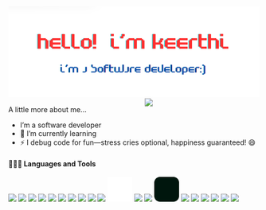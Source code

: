<img src="/assets/intro.png"> <br/>
<img align='right' src="https://cdn.dribbble.com/users/4055494/screenshots/15215756/media/d2b66c4ca0192aa26d103448b3d1518b.gif" width="230">
</em></p>

A little more about me...

- I’m a software developer
- 🌱 I’m currently learning
- ⚡ I debug code for fun—stress cries optional, happiness guaranteed! 😄

#### 👨🏻‍💻 Languages and Tools <br />
<a href="#"><img src="https://github.com/onemarc/tech-icons/blob/main/icons/python.svg" width="50"></a>
<a href="#"><img src="https://github.com/onemarc/tech-icons/blob/main/icons/java.svg" width="50"></a>
<a href="#"><img src="https://github.com/onemarc/tech-icons/blob/main/icons/c-light.svg" width="50"></a>
<a href="#"><img src="https://github.com/onemarc/tech-icons/blob/main/icons/javascript.svg" width="50"></a>
<a href="#"><img src="https://github.com/onemarc/tech-icons/blob/main/icons/typescript.svg" width="50"></a>
<a href="#"><img src="https://github.com/onemarc/tech-icons/blob/main/icons/html.svg" width="50"></a>
<a href="#"><img src="https://github.com/onemarc/tech-icons/blob/main/icons/css.svg" width="50"></a>
<a href="#"><img src="https://github.com/onemarc/tech-icons/blob/main/icons/angular.svg" width="50"></a>
<a href="#"><img src="https://github.com/onemarc/tech-icons/blob/main/icons/react-light.svg" width="50"></a>
<a href="#"><img src="https://github.com/onemarc/tech-icons/blob/main/icons/nodejs.svg" width="50"></a>
<a href="#"><img src="https://github.com/onemarc/tech-icons/blob/main/icons/expressjs-light.svg" width="50"></a>
<a href="#"><img src="https://github.com/onemarc/tech-icons/blob/main/icons/django.svg" width="50"></a>
<a href="#"><img src="https://github.com/onemarc/tech-icons/blob/main/icons/jestjs.svg" width="50"></a>
<a href="#"><img src="https://github.com/onemarc/tech-icons/blob/main/icons/junit5.svg" width="50"></a>
<a href="#"><img src="https://github.com/onemarc/tech-icons/blob/main/icons/mysql-light.svg" width="50"></a>
<a href="#"><img src="https://github.com/onemarc/tech-icons/blob/main/icons/mongodb.svg" width="50"></a>
<a href="#"><img src="https://github.com/onemarc/tech-icons/blob/main/icons/postgresql-light.svg" width="50"></a>
<a href="#"><img src="https://github.com/onemarc/tech-icons/blob/main/icons/postman.svg" width="50"></a>
<a href="#"><img src="https://github.com/onemarc/tech-icons/blob/main/icons/figma-light.svg" width="50"></a>
<a href="#"><img src="https://github.com/onemarc/tech-icons/blob/main/icons/git.svg" width="50"></a>

